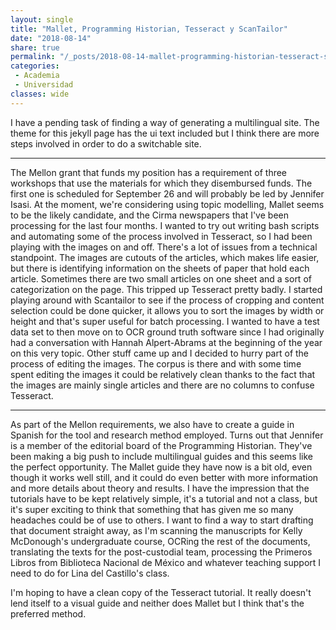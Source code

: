 ```yaml
---
layout: single
title: "Mallet, Programming Historian, Tesseract y ScanTailor"
date: "2018-08-14"
share: true
permalink: "/_posts/2018-08-14-mallet-programming-historian-tesseract-scantailor"
categories: 
 - Academia
 - Universidad
classes: wide
---
```


I have a pending task of finding a way of generating a multilingual site. The theme for this jekyll page has the ui text included but I think there are more steps involved in order to do a switchable site.

***

The Mellon grant that funds my position has a requirement of three workshops that use the materials for which they disembursed funds. The first one is scheduled for September 26 and will probably be led by Jennifer Isasi. At the moment, we're considering using topic modelling, Mallet seems to be the likely candidate, and the Cirma newspapers that I've been processing for the last four months. I wanted to try out writing bash scripts and automating some of the process involved in Tesseract, so I had been playing with the images on and off. There's a lot of issues from a technical standpoint. The images are cutouts of the articles, which makes life easier, but there is identifying information on the sheets of paper that hold each article. Sometimes there are two small articles on one sheet and a sort of categorization on the page. This tripped up Tesseract pretty badly. I started playing around with Scantailor to see if the process of cropping and content selection could be done quicker, it allows you to sort the images by width or height and that's super useful for batch processing. I wanted to have a test data set to then move on to OCR ground truth software since I had originally had a conversation with Hannah Alpert-Abrams at the beginning of the year on this very topic. Other stuff came up and I decided to hurry part of the process of editing the images. The corpus is there and with some time spent editing the images it could be relatively clean thanks to the fact that the images are mainly single articles and there are no columns to confuse Tesseract.

***

As part of the Mellon requirements, we also have to create a guide in Spanish for the tool and research method employed. Turns out that Jennifer is a member of the editorial board of the Programming Historian. They've been making a big push to include multilingual guides and this seems like the perfect opportunity. The Mallet guide they have now is a bit old, even though it works well still, and it could do even better with more information and more details about theory and results. I have the impression that the tutorials have to be kept relatively simple, it's a tutorial and not a class, but it's super exciting to think that something that has given me so many headaches could be of use to others. I want to find a way to start drafting that document straight away, as I'm scanning the manuscripts for Kelly McDonough's undergraduate course, OCRing the rest of the documents, translating the texts for the post-custodial team, processing the Primeros Libros from Biblioteca Nacional de México and whatever teaching support I need to do for Lina del Castillo's class. 

I'm hoping to have a clean copy of the Tesseract tutorial. It really doesn't lend itself to a visual guide and neither does Mallet but I think that's the preferred method.  
